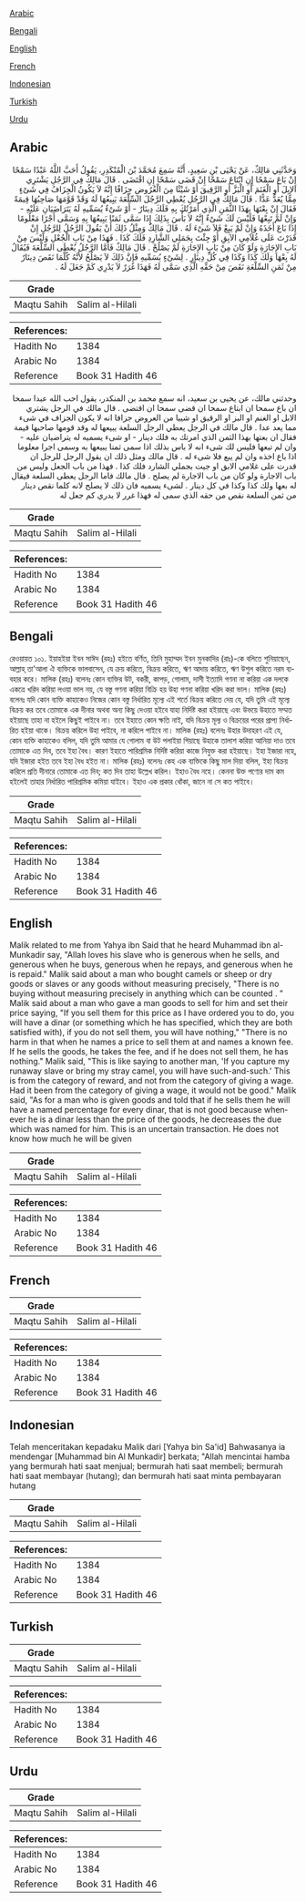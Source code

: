 [Arabic](#arabic)

[Bengali](#bengali)

[English](#english)

[French](#french)

[Indonesian](#indonesian)

[Turkish](#turkish)

[Urdu](#urdu)

## Arabic


<div dir="rtl" lang="ar" style={{fontSize:'larger',backgroundColor:'#f8f9fa',padding:20}}>
وَحَدَّثَنِي مَالِكٌ، عَنْ يَحْيَى بْنِ سَعِيدٍ، أَنَّهُ سَمِعَ مُحَمَّدَ بْنَ الْمُنْكَدِرِ، يَقُولُ أَحَبَّ اللَّهُ عَبْدًا سَمْحًا إِنْ بَاعَ سَمْحًا إِنِ ابْتَاعَ سَمْحًا إِنْ قَضَى سَمْحًا إِنِ اقْتَضَى ‏.‏ قَالَ مَالِكٌ فِي الرَّجُلِ يَشْتَرِي الإِبِلَ أَوِ الْغَنَمَ أَوِ الْبَزَّ أَوِ الرَّقِيقَ أَوْ شَيْئًا مِنَ الْعُرُوضِ جِزَافًا إِنَّهُ لاَ يَكُونُ الْجِزَافُ فِي شَىْءٍ مِمَّا يُعَدُّ عَدًّا ‏.‏ قَالَ مَالِكٌ فِي الرَّجُلِ يُعْطِي الرَّجُلَ السِّلْعَةَ يَبِيعُهَا لَهُ وَقَدْ قَوَّمَهَا صَاحِبُهَا قِيمَةً فَقَالَ إِنْ بِعْتَهَا بِهَذَا الثَّمَنِ الَّذِي أَمَرْتُكَ بِهِ فَلَكَ دِينَارٌ - أَوْ شَىْءٌ يُسَمِّيهِ لَهُ يَتَرَاضَيَانِ عَلَيْهِ - وَإِنْ لَمْ تَبِعْهَا فَلَيْسَ لَكَ شَىْءٌ إِنَّهُ لاَ بَأْسَ بِذَلِكَ إِذَا سَمَّى ثَمَنًا يَبِيعُهَا بِهِ وَسَمَّى أَجْرًا مَعْلُومًا إِذَا بَاعَ أَخَذَهُ وَإِنْ لَمْ يَبِعْ فَلاَ شَىْءَ لَهُ ‏.‏ قَالَ مَالِكٌ وَمِثْلُ ذَلِكَ أَنْ يَقُولَ الرَّجُلُ لِلرَّجُلِ إِنْ قَدَرْتَ عَلَى غُلاَمِي الآبِقِ أَوْ جِئْتَ بِجَمَلِي الشَّارِدِ فَلَكَ كَذَا ‏.‏ فَهَذَا مِنْ بَابِ الْجُعْلِ وَلَيْسَ مِنْ بَابِ الإِجَارَةِ وَلَوْ كَانَ مِنْ بَابِ الإِجَارَةِ لَمْ يَصْلُحْ ‏.‏ قَالَ مَالِكٌ فَأَمَّا الرَّجُلُ يُعْطَى السِّلْعَةَ فَيُقَالُ لَهُ بِعْهَا وَلَكَ كَذَا وَكَذَا فِي كُلِّ دِينَارٍ ‏.‏ لِشَىْءٍ يُسَمِّيهِ فَإِنَّ ذَلِكَ لاَ يَصْلُحُ لأَنَّهُ كُلَّمَا نَقَصَ دِينَارٌ مِنْ ثَمَنِ السِّلْعَةِ نَقَصَ مِنْ حَقِّهِ الَّذِي سَمَّى لَهُ فَهَذَا غَرَرٌ لاَ يَدْرِي كَمْ جَعَلَ لَهُ ‏.‏
</div>
<div style={{backgroundColor:'#f8f9fa',padding:20, marginBottom: 10}}><table> <thead> <tr> <th>Grade</th> <th></th> </tr> </thead> <tbody> <tr><td>Maqtu Sahih</td><td>Salim al-Hilali</td></tr></tbody></table><table> <thead> <tr> <th>References:</th> <th></th> </tr> </thead> <tbody><tr><td>Hadith No</td><td>1384</td></tr><tr><td>Arabic No</td><td>1384</td></tr><tr><td>Reference</td><td>Book 31 Hadith 46</td></tr></tbody></table></div>


<div dir="rtl" lang="ar" style={{fontSize:'larger',backgroundColor:'#f8f9fa',padding:20}}>
وحدثني مالك، عن يحيى بن سعيد، انه سمع محمد بن المنكدر، يقول احب الله عبدا سمحا ان باع سمحا ان ابتاع سمحا ان قضى سمحا ان اقتضى . قال مالك في الرجل يشتري الابل او الغنم او البز او الرقيق او شييا من العروض جزافا انه لا يكون الجزاف في شىء مما يعد عدا . قال مالك في الرجل يعطي الرجل السلعة يبيعها له وقد قومها صاحبها قيمة فقال ان بعتها بهذا الثمن الذي امرتك به فلك دينار - او شىء يسميه له يتراضيان عليه - وان لم تبعها فليس لك شىء انه لا باس بذلك اذا سمى ثمنا يبيعها به وسمى اجرا معلوما اذا باع اخذه وان لم يبع فلا شىء له . قال مالك ومثل ذلك ان يقول الرجل للرجل ان قدرت على غلامي الابق او جيت بجملي الشارد فلك كذا . فهذا من باب الجعل وليس من باب الاجارة ولو كان من باب الاجارة لم يصلح . قال مالك فاما الرجل يعطى السلعة فيقال له بعها ولك كذا وكذا في كل دينار . لشىء يسميه فان ذلك لا يصلح لانه كلما نقص دينار من ثمن السلعة نقص من حقه الذي سمى له فهذا غرر لا يدري كم جعل له
</div>
<div style={{backgroundColor:'#f8f9fa',padding:20, marginBottom: 10}}><table> <thead> <tr> <th>Grade</th> <th></th> </tr> </thead> <tbody> <tr><td>Maqtu Sahih</td><td>Salim al-Hilali</td></tr></tbody></table><table> <thead> <tr> <th>References:</th> <th></th> </tr> </thead> <tbody><tr><td>Hadith No</td><td>1384</td></tr><tr><td>Arabic No</td><td>1384</td></tr><tr><td>Reference</td><td>Book 31 Hadith 46</td></tr></tbody></table></div>

## Bengali


<div dir="ltr" lang="bn" style={{fontSize:'larger',backgroundColor:'#f8f9fa',padding:20}}>
রেওয়ায়ত ১০১. ইয়াহইয়া ইবন সাঈদ (রহঃ) হইতে বর্ণিত, তিনি মুহাম্মদ ইবন মুনকাদির (রাঃ)-কে বলিতে শুনিয়াছেন, আল্লাহ্ তা'আলা ঐ ব্যক্তিকে ভালবাসেন, যে ক্রয় করিতে, বিক্রয় করিতে, ঋণ আদায় করিতে, ঋণ উশুল করিতে নরম ব্যবহার করে। মালিক (রহঃ) বলেনঃ কোন ব্যক্তির উট, বকরী, কাপড়, গোলাম, দাসী ইত্যাদি গণনা না করিয়া এক দলকে একত্রে খরিদ করিয়া লওয়া ভাল নয়, যে বস্তু গণনা করিয়া বিক্রি হয় উহা গণনা করিয়া খরিদ করা ভাল। মালিক (রহঃ) বলেনঃ যদি কোন ব্যক্তি কাহাকেও নিজের কোন বস্তু নির্ধারিত মূল্যে এই শর্তে বিক্রয় করিতে দেয় যে, যদি তুমি এই মূল্যে বিক্রয় কর তবে তোমাকে এক দীনার অথবা অন্য কিছু দেওয়া হইবে যাহা নির্দিষ্ট করা হইয়াছে এবং উভয়ে উহাতে সম্মত হইয়াছে তাহা না হইলে কিছুই পাইবে না। তবে ইহাতে কোন ক্ষতি নাই, যদি বিক্রয় মূল্য ও বিক্রয়ের পরের প্রাপ্য নির্ধারিত হইয়া থাকে। বিক্রয় করিলে উহা পাইবে, না করিলে পাইবে না। মালিক (রহঃ) বলেনঃ উহার উদাহরণ এই যে, কোন ব্যক্তি কাহাকেও বলিল, যদি তুমি আমার যে গোলাম বা উট পলাইয়া গিয়াছে উহাকে তালাশ করিয়া আনিয়া দাও তবে তোমাকে এত দিব, তবে ইহা বৈধ। কারণ ইহাতে পারিশ্রমিক নির্দিষ্ট করিয়া কাজে নিযুক্ত করা হইয়াছে। ইহা ইজারা নহে, যদি ইজারা হইত তবে ইহা বৈধ হইত না। মালিক (রহঃ) বলেনঃ কেহ এক ব্যক্তিকে কিছু মাল দিয়া বলিল, ইহা বিক্রয় করিলে প্রতি দীনারে তোমাকে এত দিব; কত দিব তাহা উল্লেখ করিল। ইহাও বৈধ নহে। কেননা উক্ত পণ্যের দাম কম হইলেই তাহার নির্ধারিত পারিশ্রমিক কমিয়া যাইবে। ইহাও এক প্রকার ধোঁকা, জানে না সে কত পাইবে।
</div>
<div style={{backgroundColor:'#f8f9fa',padding:20, marginBottom: 10}}><table> <thead> <tr> <th>Grade</th> <th></th> </tr> </thead> <tbody> <tr><td>Maqtu Sahih</td><td>Salim al-Hilali</td></tr></tbody></table><table> <thead> <tr> <th>References:</th> <th></th> </tr> </thead> <tbody><tr><td>Hadith No</td><td>1384</td></tr><tr><td>Arabic No</td><td>1384</td></tr><tr><td>Reference</td><td>Book 31 Hadith 46</td></tr></tbody></table></div>

## English


<div dir="ltr" lang="en" style={{fontSize:'larger',backgroundColor:'#f8f9fa',padding:20}}>
Malik related to me from Yahya ibn Said that he heard Muhammad ibn al-Munkadir say, "Allah loves his slave who is generous when he sells, and generous when he buys, generous when he repays, and generous when he is repaid." Malik said about a man who bought camels or sheep or dry goods or slaves or any goods without measuring precisely, "There is no buying without measuring precisely in anything which can be counted . " Malik said about a man who gave a man goods to sell for him and set their price saying, "If you sell them for this price as I have ordered you to do, you will have a dinar (or something which he has specified, which they are both satisfied with), if you do not sell them, you will have nothing," "There is no harm in that when he names a price to sell them at and names a known fee. If he sells the goods, he takes the fee, and if he does not sell them, he has nothing." Malik said, "This is like saying to another man, 'If you capture my runaway slave or bring my stray camel, you will have such-and-such.' This is from the category of reward, and not from the category of giving a wage. Had it been from the category of giving a wage, it would not be good." Malik said, "As for a man who is given goods and told that if he sells them he will have a named percentage for every dinar, that is not good because whenever he is a dinar less than the price of the goods, he decreases the due which was named for him. This is an uncertain transaction. He does not know how much he will be given
</div>
<div style={{backgroundColor:'#f8f9fa',padding:20, marginBottom: 10}}><table> <thead> <tr> <th>Grade</th> <th></th> </tr> </thead> <tbody> <tr><td>Maqtu Sahih</td><td>Salim al-Hilali</td></tr></tbody></table><table> <thead> <tr> <th>References:</th> <th></th> </tr> </thead> <tbody><tr><td>Hadith No</td><td>1384</td></tr><tr><td>Arabic No</td><td>1384</td></tr><tr><td>Reference</td><td>Book 31 Hadith 46</td></tr></tbody></table></div>

## French


<div dir="ltr" lang="fr" style={{fontSize:'larger',backgroundColor:'#f8f9fa',padding:20}}>

</div>
<div style={{backgroundColor:'#f8f9fa',padding:20, marginBottom: 10}}><table> <thead> <tr> <th>Grade</th> <th></th> </tr> </thead> <tbody> <tr><td>Maqtu Sahih</td><td>Salim al-Hilali</td></tr></tbody></table><table> <thead> <tr> <th>References:</th> <th></th> </tr> </thead> <tbody><tr><td>Hadith No</td><td>1384</td></tr><tr><td>Arabic No</td><td>1384</td></tr><tr><td>Reference</td><td>Book 31 Hadith 46</td></tr></tbody></table></div>

## Indonesian


<div dir="ltr" lang="id" style={{fontSize:'larger',backgroundColor:'#f8f9fa',padding:20}}>
Telah menceritakan kepadaku Malik dari [Yahya bin Sa'id] Bahwasanya ia mendengar [Muhammad bin Al Munkadir] berkata; "Allah mencintai hamba yang bermurah hati saat menjual; bermurah hati saat membeli; bermurah hati saat membayar (hutang); dan bermurah hati saat minta pembayaran hutang
</div>
<div style={{backgroundColor:'#f8f9fa',padding:20, marginBottom: 10}}><table> <thead> <tr> <th>Grade</th> <th></th> </tr> </thead> <tbody> <tr><td>Maqtu Sahih</td><td>Salim al-Hilali</td></tr></tbody></table><table> <thead> <tr> <th>References:</th> <th></th> </tr> </thead> <tbody><tr><td>Hadith No</td><td>1384</td></tr><tr><td>Arabic No</td><td>1384</td></tr><tr><td>Reference</td><td>Book 31 Hadith 46</td></tr></tbody></table></div>

## Turkish


<div dir="ltr" lang="tr" style={{fontSize:'larger',backgroundColor:'#f8f9fa',padding:20}}>

</div>
<div style={{backgroundColor:'#f8f9fa',padding:20, marginBottom: 10}}><table> <thead> <tr> <th>Grade</th> <th></th> </tr> </thead> <tbody> <tr><td>Maqtu Sahih</td><td>Salim al-Hilali</td></tr></tbody></table><table> <thead> <tr> <th>References:</th> <th></th> </tr> </thead> <tbody><tr><td>Hadith No</td><td>1384</td></tr><tr><td>Arabic No</td><td>1384</td></tr><tr><td>Reference</td><td>Book 31 Hadith 46</td></tr></tbody></table></div>

## Urdu


<div dir="rtl" lang="ur" style={{fontSize:'larger',backgroundColor:'#f8f9fa',padding:20}}>

</div>
<div style={{backgroundColor:'#f8f9fa',padding:20, marginBottom: 10}}><table> <thead> <tr> <th>Grade</th> <th></th> </tr> </thead> <tbody> <tr><td>Maqtu Sahih</td><td>Salim al-Hilali</td></tr></tbody></table><table> <thead> <tr> <th>References:</th> <th></th> </tr> </thead> <tbody><tr><td>Hadith No</td><td>1384</td></tr><tr><td>Arabic No</td><td>1384</td></tr><tr><td>Reference</td><td>Book 31 Hadith 46</td></tr></tbody></table></div>